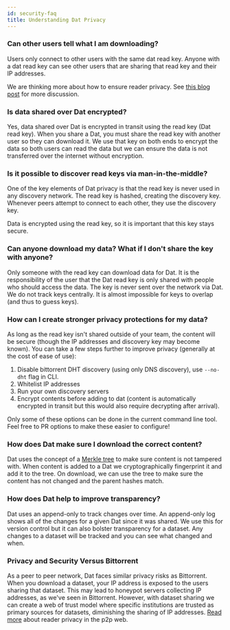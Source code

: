 ```yaml
---
id: security-faq
title: Understanding Dat Privacy
---
```


### Can other users tell what I am downloading? 

Users only connect to other users with the same dat read key. Anyone with a dat read key can see other users that are sharing that read key and their IP addresses.

We are thinking more about how to ensure reader privacy. See [this blog post](https://blog.datproject.org/2016/12/12/reader-privacy-on-the-p2p-web/) for more discussion.

### Is data shared over Dat encrypted?

Yes, data shared over Dat is encrypted in transit using the read key (Dat read key). When you share a Dat, you must share the read key with another user so they can download it. We use that key on both ends to encrypt the data so both users can read the data but we can ensure the data is not transferred over the internet without encryption.

### Is it possible to discover read keys via man-in-the-middle?

One of the key elements of Dat privacy is that the read key is never used in any discovery network. The read key is hashed, creating the discovery key. Whenever peers attempt to connect to each other, they use the discovery key.

Data is encrypted using the read key, so it is important that this key stays secure.

### Can anyone download my data? What if I don't share the key with anyone?

Only someone with the read key can download data for Dat. It is the responsibility of the user that the Dat read key is only shared with people who should access the data. The key is never sent over the network via Dat. We do not track keys centrally. It is almost impossible for keys to overlap (and thus to guess keys).

### How can I create stronger privacy protections for my data?

As long as the read key isn't shared outside of your team, the content will be secure (though the IP addresses and discovery key may become known). You can take a few steps further to improve privacy (generally at the cost of ease of use):

1. Disable bittorrent DHT discovery (using only DNS discovery), use `--no-dht` flag in CLI.
2. Whitelist IP addresses
3. Run your own discovery servers
4. Encrypt contents before adding to dat (content is automatically encrypted in transit but this would also require decrypting after arrival).

Only some of these options can be done in the current command line tool. Feel free to PR options to make these easier to configure!

### How does Dat make sure I download the correct content?

Dat uses the concept of a [Merkle tree](https://en.wikipedia.org/wiki/Merkle_tree) to make sure content is not tampered with. When content is added to a Dat we  cryptographically fingerprint it and add it to the tree. On download, we can use the tree to make sure the content has not changed and the parent hashes match.

### How does Dat help to improve transparency?

Dat uses an append-only to track changes over time. An append-only log shows all of the changes for a given Dat since it was shared. We use this for version control but it can also bolster transparency for a dataset. Any changes to a dataset will be tracked and you can see what changed and when.

### Privacy and Security Versus Bittorrent

As a peer to peer network, Dat faces similar privacy risks as Bittorrent. When you download a dataset, your IP address is exposed to the users sharing that dataset. This may lead to honeypot servers collecting IP addresses, as we've seen in Bittorrent. However, with dataset sharing we can create a web of trust model where specific institutions are trusted as primary sources for datasets, diminishing the sharing of IP addresses. [Read more](https://blog.datproject.org/2016/12/12/reader-privacy-on-the-p2p-web/) about reader privacy in the p2p web.
